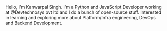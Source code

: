 Hello,
I'm Kanwarpal Singh.
I'm a Python and JavaScript Developer working at @Devtechnosys pvt ltd and I do a bunch of open-source stuff.
Interested in learning and exploring more about Platform/Infra engineering, DevOps and Backend Development.